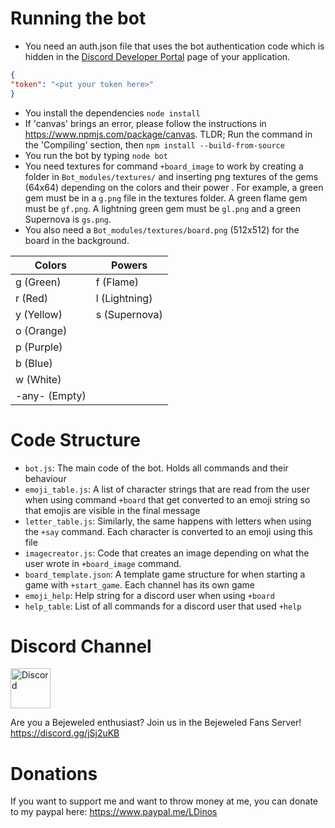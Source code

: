 # Running the bot
- You need an auth.json file that uses the bot authentication code which is hidden in the [Discord Developer Portal](https://discord.com/developers/applications) page of your application. 
```json
{
"token": "<put your token here>"
}
```
- You install the dependencies ```node install```
- If 'canvas' brings an error, please follow the instructions in https://www.npmjs.com/package/canvas. 
TLDR; Run the command in the 'Compiling' section, then ```npm install --build-from-source```
- You run the bot by typing ```node bot```
- You need textures for command ```+board_image``` to work by creating a folder in ```Bot_modules/textures/``` and inserting png textures of the gems (64x64) depending on the colors and their power . For example, a green gem must be in a ```g.png``` file in the textures folder. A green flame gem must be ```gf.png```. A lightning green gem must be ```gl.png``` and a green Supernova is ```gs.png```. 
- You also need a ```Bot_modules/textures/board.png``` (512x512) for the board in the background. 


|Colors|Powers|
|-|-|
|g (Green)|f (Flame)|
|r (Red)|l (Lightning)|
|y (Yellow)|s (Supernova)|
|o (Orange)|
|p (Purple)|
|b (Blue)|
|w (White)|
|-any- (Empty)

# Code Structure
- ```bot.js```: The main code of the bot. Holds all commands and their behaviour
- ```emoji_table.js```: A list of character strings that are read from the user when using command ```+board``` that get converted to an emoji string so that emojis are visible in the final message
- ```letter_table.js```: Similarly, the same happens with letters when using the ```+say``` command. Each character is converted to an emoji using this file
- ```imagecreator.js```: Code that creates an image depending on what the user wrote in ```+board_image``` command.
- ```board_template.json```: A template game structure for when starting a game with ```+start_game```. Each channel has its own game
- ```emoji_help```: Help string for a discord user when using ```+board```
- ```help_table```: List of all commands for a discord user that used ```+help```

# Discord Channel
<a href="https://discord.gg/jSj2uKB">
<img src="https://cdn.icon-icons.com/icons2/2108/PNG/512/discord_icon_130958.png" alt="Discord" width="64"/>
</a>

Are you a Bejeweled enthusiast? Join us in the Bejeweled Fans Server!
https://discord.gg/jSj2uKB

# Donations
If you want to support me and want to throw money at me, you can donate to my paypal here: https://www.paypal.me/LDinos

